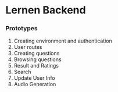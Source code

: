 # Lernen Backend

### Prototypes

1. Creating environment and authentication
2. User routes
3. Creating questions
4. Browsing questions
5. Result and Ratings
6. Search
7. Update User Info
8. Audio Generation
